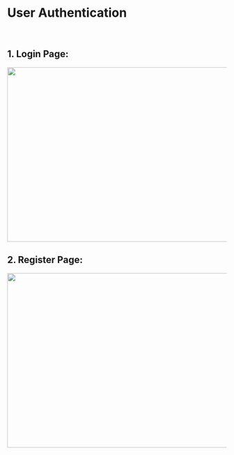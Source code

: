 <h1> User Authentication </h1>

<br>
<h2> 1. Login Page: </h2>
<img src="https://user-images.githubusercontent.com/76208395/179389818-b9b34b23-4395-4647-b633-7fcfaa6509d0.png" width="600" height="400">
<br>
<h2> 2. Register Page: </h2>
<img src="https://user-images.githubusercontent.com/76208395/179389874-4aa294e3-1069-4331-b6dd-83f4ac0381bd.png" width="600" height="400">
<br>
